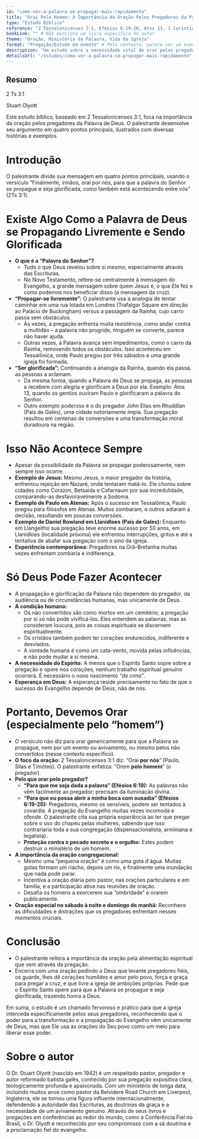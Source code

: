 ```yaml
---
id: "como-ver-a-palavra-se-propagar-mais-rapidamente"
title: "Orai Pelo Homem: A Importância da Oração Pelos Pregadores da Palavra"
type: "Estudo Bíblico"
reference: "2 Tessalonicenses 3:1, Efésios 6:19-20, Atos 13, 1 Coríntios 11"
bookLink: "" # Não menciona um livro específico do autor
theme: "Oração, Ministério da Palavra, Vida da Igreja"
format: "Pregação/Estudo em evento" # Pelo contexto, parece ser um evento ou conferência
description: "Um estudo sobre a necessidade vital de orar pelos pregadores, para que a Palavra de Deus se propague livremente e seja glorificada, explorando os desafios enfrentados no ministério e o poder de Deus liberado através da intercessão."
detailsUrl: "/estudos/como-ver-a-palavra-se-propagar-mais-rapidamente" # Se houver uma URL específica para este estudo, pode ser adicionada aqui
---
```

## Resumo

2 Ts 3.1

Stuart Olyott

Este estudo bíblico, baseado em 2 Tessalonicenses 3:1, foca na importância da oração pelos pregadores da Palavra de Deus. O palestrante desenvolve seu argumento em quatro pontos principais, ilustrados com diversas histórias e exemplos.

# Introdução

O palestrante divide sua mensagem em quatro pontos principais, usando o versículo “Finalmente, irmãos, orai por nós, para que a palavra do Senhor se propague e seja glorificada, como também está acontecendo entre vós” (2Ts 3:1).

# Existe Algo Como a Palavra de Deus se Propagando Livremente e Sendo Glorificada

* **O que é a “Palavra do Senhor”?**  
  * Tudo o que Deus revelou sobre si mesmo, especialmente através das Escrituras.  
  * No Novo Testamento, refere-se centralmente à mensagem do Evangelho, a grande mensagem sobre quem Jesus é, o que Ele fez e como podemos nos beneficiar disso (a mensagem da cruz).  
* **“Propagar-se livremente”:** O palestrante usa a analogia de tentar caminhar em uma rua lotada em Londres (Trafalgar Square em direção ao Palácio de Buckingham) versus a passagem da Rainha, cujo carro passa sem obstáculos.  
  * Às vezes, a pregação enfrenta muita resistência, como andar contra a multidão – a palavra não progride, ninguém se converte, parece não haver ajuda.  
  * Outras vezes, a Palavra avança sem impedimentos, como o carro da Rainha, removendo todos os obstáculos. Isso aconteceu em Tessalônica, onde Paulo pregou por três sábados e uma grande igreja foi formada.  
* **“Ser glorificada”:** Continuando a analogia da Rainha, quando ela passa, as pessoas a aclamam.  
  * Da mesma forma, quando a Palavra de Deus se propaga, as pessoas a recebem com alegria e glorificam a Deus por ela. Exemplo: Atos 13, quando os gentios ouviram Paulo e glorificaram a palavra do Senhor.  
  * Outro exemplo poderoso é o do pregador John Elias em Rhuddlan (País de Gales), uma cidade notoriamente ímpia. Sua pregação resultou em centenas de conversões e uma transformação moral duradoura na região.

# Isso Não Acontece Sempre

* Apesar da possibilidade da Palavra se propagar poderosamente, nem sempre isso ocorre.  
* **Exemplo de Jesus:** Mesmo Jesus, o maior pregador da história, enfrentou rejeição em Nazaré, onde tentaram matá-lo. Ele chorou sobre cidades como Corazim, Betsaida e Cafarnaum por sua incredulidade, comparando-as desfavoravelmente a Sodoma.  
* **Exemplo de Paulo em Atenas:** Após o sucesso em Tessalônica, Paulo pregou para filósofos em Atenas. Muitos zombaram, e outros adiaram a decisão, resultando em poucas conversões.  
* **Exemplo de Daniel Rowland em Llanidloes (País de Gales):** Enquanto em Llangeitho sua pregação teve enorme sucesso por 50 anos, em Llanidloes (localidade próxima) ele enfrentou interrupções, gritos e até a tentativa de abafar sua pregação com o sino da igreja.  
* **Experiência contemporânea:** Pregadores na Grã-Bretanha muitas vezes enfrentam zombaria e indiferença.

# Só Deus Pode Fazer Acontecer

* A propagação e glorificação da Palavra não dependem do pregador, da audiência ou de circunstâncias humanas, mas unicamente de Deus.  
* **A condição humana:**  
  * Os não convertidos são como mortos em um cemitério; a pregação por si só não pode vivificá-los. Eles entendem as palavras, mas as consideram loucura, pois as coisas espirituais se discernem espiritualmente.  
  * Os cristãos também podem ter corações endurecidos, indiferente e desviados.  
  * A vontade humana é como um cata-vento, movida pelas influências, e não pode mudar a si mesma.  
* **A necessidade do Espírito:** A menos que o Espírito Santo sopre sobre a pregação e opere nos corações, nenhum trabalho espiritual genuíno ocorrerá. É necessário o novo nascimento *“de cima”*.  
* **Esperança em Deus:** A esperança reside precisamente no fato de que o sucesso do Evangelho depende de Deus, não de nós.

# Portanto, Devemos Orar (especialmente pelo “homem”)

* O versículo não diz para orar genericamente para que a Palavra se propague, nem por um evento ou avivamento, ou mesmo pelos não convertidos (nesse contexto específico).  
* **O foco da oração:** 2 Tessalonicenses 3:1 diz: “Orai **por nós**” (Paulo, Silas e Timóteo). O palestrante enfatiza: “Orem **pelo homem**” (o pregador).  
* **Pelo que orar pelo pregador?**  
  * **“Para que me seja dada a palavra” (Efésios 6:19):** As palavras não vêm facilmente ao pregador; precisam da iluminação divina.  
  * **“Para que eu possa abrir a minha boca com ousadia” (Efésios 6:19-20):** Pregadores, mesmo os sensíveis, podem ser tentados à covardia. A pregação do Evangelho muitas vezes incomoda e ofende. O palestrante cita sua própria experiência ao ter que pregar sobre o uso do chapéu pelas mulheres, sabendo que isso contrariaria toda a sua congregação (dispensacionalista, arminiana e legalista).  
  * **Proteção contra o pecado secreto e o orgulho:** Estes podem destruir o ministério de um homem.  
* **A importância da oração congregacional:**  
  * Mesmo uma “pequena oração” é como uma gota d'água. Muitas gotas formam um riacho, depois um rio, e finalmente uma inundação que nada pode parar.  
  * Incentiva a oração diária pelo pastor, nas orações particulares e em família, e a participação ativa nas reuniões de oração.  
  * Desafia os homens a exercerem sua “ombridade” e orarem publicamente.  
* **Oração especial no sábado à noite e domingo de manhã:** Reconhece as dificuldades e distrações que os pregadores enfrentam nesses momentos cruciais.

# Conclusão

* O palestrante reitera a importância da oração pela alimentação espiritual que vem através da pregação.  
* Encerra com uma oração pedindo a Deus que levante pregadores fiéis, os guarde, lhes dê corações humildes e amor pelo povo, força e graça para pregar a cruz, e que livre a igreja de ambições próprias. Pede que o Espírito Santo opere para que a Palavra se propague e seja glorificada, trazendo honra a Deus.

Em suma, o estudo é um chamado fervoroso e prático para que a igreja interceda especificamente pelos seus pregadores, reconhecendo que o poder para a transformação e a propagação do Evangelho vêm unicamente de Deus, mas que Ele usa as orações do Seu povo como um meio para liberar esse poder.

# Sobre o autor

O Dr. Stuart Olyott (nascido em 1942) é um respeitado pastor, pregador e autor reformado batista galês, conhecido por sua pregação expositiva clara, teologicamente profunda e apaixonada. Com um ministério de longa data, incluindo muitos anos como pastor da Belvidere Road Church em Liverpool, Inglaterra, ele se tornou uma figura influente internacionalmente, defendendo a autoridade das Escrituras, as doutrinas da graça e a necessidade de um avivamento genuíno. Através de seus livros e pregações em conferências ao redor do mundo, como a Conferência Fiel no Brasil, o Dr. Olyott é reconhecido por seu compromisso com a sã doutrina e a proclamação fiel do evangelho.
